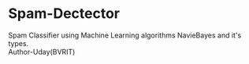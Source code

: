 # Spam-Dectector
Spam Classifier using Machine Learning algorithms NavieBayes and it's types.
<br>
Author-Uday(BVRIT)
